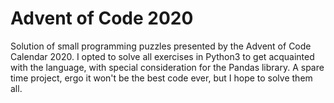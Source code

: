 # Advent of Code 2020
Solution of small programming puzzles presented by the Advent of Code Calendar 2020.
I opted to solve all exercises in Python3 to get acquainted with the language, with special consideration for the Pandas library.
A spare time project, ergo it won't be the best code ever, but I hope to solve them all.
